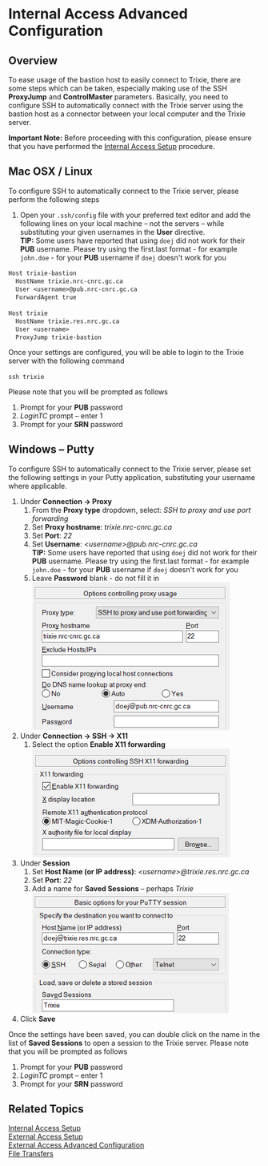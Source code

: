 # Internal Access Advanced Configuration

## Overview

To ease usage of the bastion host to easily connect to Trixie, there are some steps which can be
taken, especially making use of the SSH **ProxyJump** and **ControlMaster** parameters. Basically,
you need to configure SSH to automatically connect with the Trixie server using the bastion host as
a connector between your local computer and the Trixie server.

**Important Note:** Before proceeding with this configuration, please ensure that you have
performed the [Internal Access Setup](Internal-Access-Setup.md) procedure.

## Mac OSX / Linux

To configure SSH to automatically connect to the Trixie server, please perform the following steps

1. Open your ``.ssh/config`` file with your preferred text editor and add the following lines on
   your local machine – not the servers – while substituting your given usernames in the **User**
   directive.<br>
   **TIP:** Some users have reported that using `doej` did not work for their **PUB** username.
   Please try using the first.last format - for example `john.doe` - for your **PUB** username if
   `doej` doesn't work for you

```
Host trixie-bastion
  HostName trixie.nrc-cnrc.gc.ca
  User <username>@pub.nrc-cnrc.gc.ca
  ForwardAgent true

Host trixie
  HostName trixie.res.nrc.gc.ca 
  User <username>
  ProxyJump trixie-bastion
```

Once your settings are configured, you will be able to login to the Trixie server with the
following command

``ssh trixie``

Please note that you will be prompted as follows

1. Prompt for your **PUB** password
1. *LoginTC* prompt – enter 1
1. Prompt for your **SRN** password

## Windows – Putty

To configure SSH to automatically connect to the Trixie server, please set the following settings
in your Putty application, substituting your username where applicable.

1. Under **Connection -> Proxy**
      1. From the **Proxy type** dropdown, select: *SSH to proxy and use port forwarding*
      1. Set **Proxy hostname**: *trixie.nrc-cnrc.gc.ca*
      1. Set **Port**: *22*
      1. Set **Username**: *<username\>@pub.nrc-cnrc.gc.ca*<br>
         **TIP:** Some users have reported that using `doej` did not work for their **PUB** username.
         Please try using the first.last format - for example `john.doe` - for your **PUB** username if
         `doej` doesn't work for you
      1. Leave **Password** blank - do not fill it in<br>
      ![trixie putty](images/trixie-putty-5.png)<br>
1. Under **Connection -> SSH -> X11**
      1. Select the option **Enable X11 forwarding**<br>
      ![putty](images/trixie-putty-2.png)<br>
1. Under **Session**
      1. Set **Host Name (or IP address)**: *<username\>@trixie.res.nrc.gc.ca*
      1. Set **Port**: *22*
      1. Add a name for **Saved Sessions** – perhaps *Trixie*<br>
      ![putty](images/trixie-putty-4.png)<br>
1. Click **Save**

Once the settings have been saved, you can double click on the name in the list of
**Saved Sessions** to open a session to the Trixie server. Please note that you will be prompted as
follows

1. Prompt for your **PUB** password
1. *LoginTC* prompt – enter 1
1. Prompt for your **SRN** password

## Related Topics

[Internal Access Setup](Internal-Access-Setup.md)<br>
[External Access Setup](External-Access-Setup.md)<br>
[External Access Advanced Configuration](External-Access-Advanced-Configuration.md)<br>
[File Transfers](File-Transfers.md)
